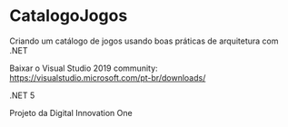 # CatalogoJogos
Criando um catálogo de jogos usando boas práticas de arquitetura com .NET

Baixar o Visual Studio 2019 community:
https://visualstudio.microsoft.com/pt-br/downloads/

.NET 5

Projeto da Digital Innovation One
